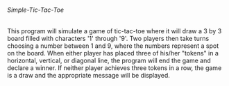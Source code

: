 ###### Simple-Tic-Tac-Toe

   This program will simulate a game of tic-tac-toe where it will draw a 3 by 3 board filled with characters
 '1' through '9'. Two players then take turns choosing a number between 1 and 9, where the numbers represent
 a spot on the board. When either player has placed three of his/her "tokens" in a horizontal, vertical, or
 diagonal line, the program will end the game and declare a winner. If neither player achieves three tokens
 in a row, the game is a draw and the appropriate message will be displayed.
